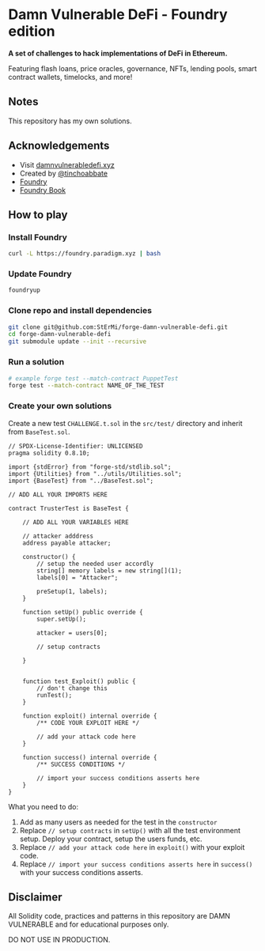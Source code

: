 # Damn Vulnerable DeFi - Foundry edition

**A set of challenges to hack implementations of DeFi in Ethereum.**

Featuring flash loans, price oracles, governance, NFTs, lending pools, smart contract wallets, timelocks, and more!

## Notes

This repository has my own solutions.

## Acknowledgements

- Visit [damnvulnerabledefi.xyz](https://damnvulnerabledefi.xyz)
- Created by [@tinchoabbate](https://twitter.com/tinchoabbate)
- [Foundry](https://github.com/gakonst/foundry)
- [Foundry Book](https://book.getfoundry.sh/)

## How to play

### Install Foundry

```bash
curl -L https://foundry.paradigm.xyz | bash
```

### Update Foundry

```bash
foundryup
```

### Clone repo and install dependencies

```bash
git clone git@github.com:StErMi/forge-damn-vulnerable-defi.git
cd forge-damn-vulnerable-defi
git submodule update --init --recursive
```

### Run a solution

```bash
# example forge test --match-contract PuppetTest
forge test --match-contract NAME_OF_THE_TEST
```

### Create your own solutions

Create a new test `CHALLENGE.t.sol` in the `src/test/` directory and inherit from `BaseTest.sol`.

```solidity
// SPDX-License-Identifier: UNLICENSED
pragma solidity 0.8.10;

import {stdError} from "forge-std/stdlib.sol";
import {Utilities} from "../utils/Utilities.sol";
import {BaseTest} from "../BaseTest.sol";

// ADD ALL YOUR IMPORTS HERE

contract TrusterTest is BaseTest {

    // ADD ALL YOUR VARIABLES HERE

    // attacker adddress
    address payable attacker;

    constructor() {
        // setup the needed user accordly
        string[] memory labels = new string[](1);
        labels[0] = "Attacker";

        preSetup(1, labels);
    }

    function setUp() public override {
        super.setUp();

        attacker = users[0];

        // setup contracts

    }


    function test_Exploit() public {
        // don't change this
        runTest();
    }

    function exploit() internal override {
        /** CODE YOUR EXPLOIT HERE */

        // add your attack code here
    }

    function success() internal override {
        /** SUCCESS CONDITIONS */

        // import your success conditions asserts here
    }
}
```

What you need to do:

1. Add as many users as needed for the test in the `constructor`
2. Replace `// setup contracts` in `setUp()` with all the test environment setup. Deploy your contract, setup the users funds, etc.
3. Replace `// add your attack code here` in `exploit()` with your exploit code.
4. Replace `// import your success conditions asserts here` in `success()` with your success conditions asserts.

## Disclaimer

All Solidity code, practices and patterns in this repository are DAMN VULNERABLE and for educational purposes only.

DO NOT USE IN PRODUCTION.
